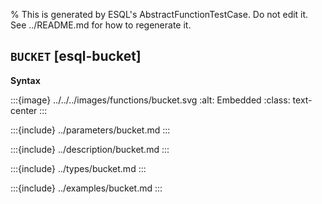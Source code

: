 % This is generated by ESQL's AbstractFunctionTestCase. Do not edit it. See ../README.md for how to regenerate it.

## `BUCKET` [esql-bucket]

**Syntax**

:::{image} ../../../images/functions/bucket.svg
:alt: Embedded
:class: text-center
:::


:::{include} ../parameters/bucket.md
:::

:::{include} ../description/bucket.md
:::

:::{include} ../types/bucket.md
:::

:::{include} ../examples/bucket.md
:::

